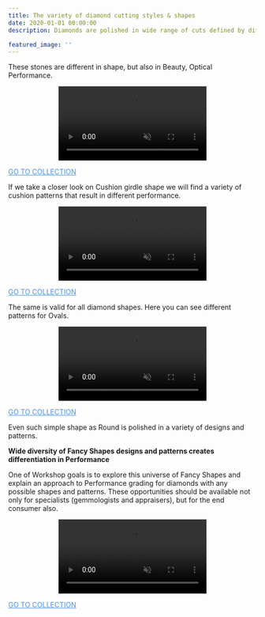 ```yaml
---
title: The variety of diamond cutting styles & shapes
date: 2020-01-01 00:00:00
description: Diamonds are polished in wide range of cuts defined by different girdle shapes and facet patterns.

featured_image: ''
---
```


These stones are different in shape, but also in Beauty, Optical Performance.

<p align="center">
<video class="custom-dibox-jd-video" autoplay loop muted playsinline src="https://files-cdn.cutwise.com/workshop/shapes/Slide11_1_shape-collection-resized.mp4"></video>
</p>
<a href="https://cutwise.com/~bvU6" class="project__link button--text --right custom-flex-end" style="color: #4A90E2; --color-var: #4A90E2">GO TO COLLECTION</a>

If we take a closer look on Cushion girdle shape we will find a variety of cushion patterns that result in different performance.

<p align="center">
<video class="custom-dibox-jd-video" autoplay loop muted playsinline src="https://files-cdn.cutwise.com/workshop/shapes/slide12_2_cushions-collection-resized.mp4"></video>
</p>
<a href="https://cutwise.com/~pItk" class="project__link button--text --right custom-flex-end" style="color: #4A90E2; --color-var: #4A90E2">GO TO COLLECTION</a>

The same is valid for all diamond shapes. Here you can see different patterns for Ovals.

<p align="center">
<video class="custom-dibox-jd-video" autoplay loop muted playsinline src="https://files-cdn.cutwise.com/workshop/shapes/slide13_2_ovals-collection-resized.mp4"></video>
</p>
<a href="https://cutwise.com/~FfiN" class="project__link button--text --right custom-flex-end" style="color: #4A90E2; --color-var: #4A90E2">GO TO COLLECTION</a>

Even such simple shape as Round is polished in a variety of designs and patterns.

**Wide diversity of Fancy Shapes designs and patterns creates differentiation in Performance**

One of Workshop goals is to explore this universe of Fancy Shapes and explain an approach to Performance grading for diamonds with any possible shapes and patterns.
These opportunities should be available not only for specialists (gemmologists and appraisers), but for the end consumer also.

<p align="center">
<video class="custom-dibox-jd-video" autoplay loop muted playsinline src="https://files-cdn.cutwise.com/workshop/shapes/slide15_rounds-collection-resized.mp4"></video>
</p>
<a href="https://cutwise.com/~DnqT" class="project__link button--text --right custom-flex-end" style="color: #4A90E2; --color-var: #4A90E2">GO TO COLLECTION</a>
